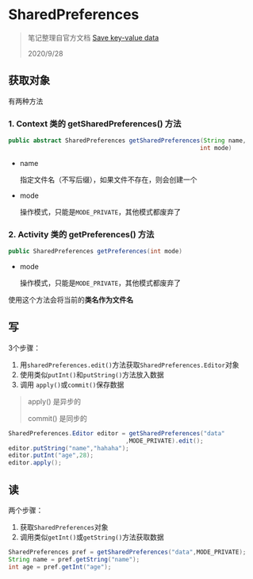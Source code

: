 # SharedPreferences

> 笔记整理自官方文档 [Save key-value data](https://developer.android.com/training/data-storage/shared-preferences)
>
> 2020/9/28

## 获取对象

有两种方法

### 1. Context 类的 getSharedPreferences() 方法

```java
public abstract SharedPreferences getSharedPreferences(String name,
                                                      int mode)
```

* name

  指定文件名（不写后缀），如果文件不存在，则会创建一个

* mode

  操作模式，只能是`MODE_PRIVATE`，其他模式都废弃了

### 2. Activity 类的 getPreferences() 方法

```java
public SharedPreferences getPreferences(int mode)
```

* mode

  操作模式，只能是`MODE_PRIVATE`，其他模式都废弃了

使用这个方法会将当前的**类名作为文件名**

## 写

3个步骤：

1. 用`sharedPreferences.edit()`方法获取`SharedPreferences.Editor`对象
2. 使用类似`putInt()`和`putString()`方法放入数据
3. 调用 `apply()`或`commit()`保存数据

> apply() 是异步的
>
> commit() 是同步的

```java
SharedPreferences.Editor editor = getSharedPreferences("data"
                                 ,MODE_PRIVATE).edit();
editor.putString("name","hahaha");
editor.putInt("age",28);
editor.apply();
```

## 读

两个步骤：

1. 获取`SharedPreferences`对象
2. 调用类似`getInt()`或`getString()`方法获取数据

```java
SharedPreferences pref = getSharedPreferences("data",MODE_PRIVATE);
String name = pref.getString("name");
int age = pref.getInt("age");
```

